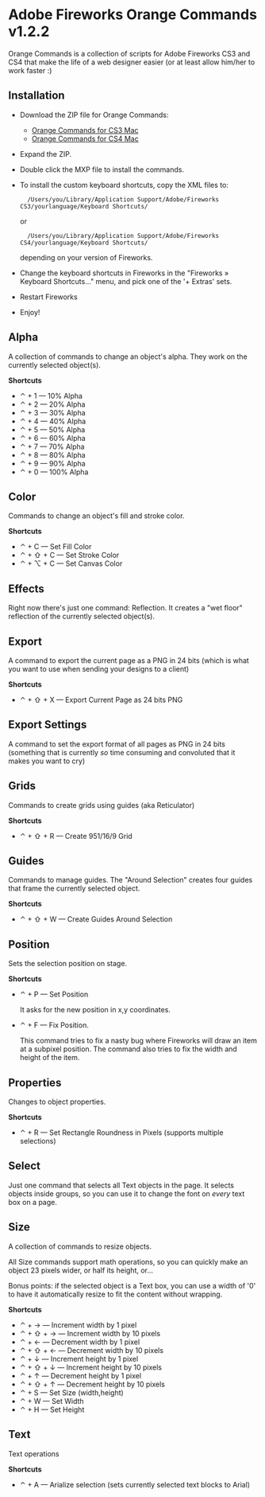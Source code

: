 # Adobe Fireworks Orange Commands v1.2.2

Orange Commands is a collection of scripts for Adobe Fireworks CS3 and CS4 that make the life of a web designer easier (or at least allow him/her to work faster :)

## Installation

- Download the ZIP file for Orange Commands:
  - [Orange Commands for CS3 Mac](http://cloud.github.com/downloads/bomberstudios/fireworks/OrangeCommands_1.2.2_CS3.zip)
  - [Orange Commands for CS4 Mac](http://cloud.github.com/downloads/bomberstudios/fireworks/OrangeCommands_1.2.2_CS4.zip)
- Expand the ZIP.
- Double click the MXP file to install the commands.
- To install the custom keyboard shortcuts, copy the XML files to:

        /Users/you/Library/Application Support/Adobe/Fireworks CS3/yourlanguage/Keyboard Shortcuts/

    or

        /Users/you/Library/Application Support/Adobe/Fireworks CS4/yourlanguage/Keyboard Shortcuts/

    depending on your version of Fireworks.
- Change the keyboard shortcuts in Fireworks in the "Fireworks » Keyboard Shortcuts..." menu, and pick one of the '+ Extras' sets.
- Restart Fireworks
- Enjoy!


## Alpha
A collection of commands to change an object's alpha. They work on the currently selected object(s).

**Shortcuts**

- &#x2303; + 1 — 10% Alpha
- &#x2303; + 2 — 20% Alpha
- &#x2303; + 3 — 30% Alpha
- &#x2303; + 4 — 40% Alpha
- &#x2303; + 5 — 50% Alpha
- &#x2303; + 6 — 60% Alpha
- &#x2303; + 7 — 70% Alpha
- &#x2303; + 8 — 80% Alpha
- &#x2303; + 9 — 90% Alpha
- &#x2303; + 0 — 100% Alpha


## Color
Commands to change an object's fill and stroke color.

**Shortcuts**

- &#x2303; + C — Set Fill Color
- &#x2303; + &#x21E7; + C — Set Stroke Color
- &#x2303; + &#x2325; + C — Set Canvas Color


## Effects
Right now there's just one command: Reflection. It creates a "wet floor" reflection of the currently selected object(s).


## Export
A command to export the current page as a PNG in 24 bits (which is what you want to use when sending your designs to a client)

**Shortcuts**

- &#x2303; + &#x21E7; + X — Export Current Page as 24 bits PNG

## Export Settings
A command to set the export format of all pages as PNG in 24 bits (something that is currently *so* time consuming and convoluted that it makes you want to cry)

## Grids
Commands to create grids using guides (aka Reticulator)

**Shortcuts**

- &#x2303; + &#x21E7; + R — Create 951/16/9 Grid

## Guides
Commands to manage guides. The "Around Selection" creates four guides that frame the currently selected object.

**Shortcuts**

- &#x2303; + &#x21E7; + W — Create Guides Around Selection


## Position
Sets the selection position on stage.

**Shortcuts**

- &#x2303; + P — Set Position

  It asks for the new position in x,y coordinates.

- &#x2303; + F — Fix Position.

  This command tries to fix a nasty bug where Fireworks will draw an item at a subpixel position. The command also tries to fix the width and height of the item.


## Properties
Changes to object properties.

**Shortcuts**

- &#x2303; + R — Set Rectangle Roundness in Pixels (supports multiple selections)


## Select
Just one command that selects all Text objects in the page. It selects objects inside groups, so you can use it to change the font on *every* text box on a page.

## Size
A collection of commands to resize objects.

All Size commands support math operations, so you can quickly make an object 23 pixels wider, or half its height, or...

Bonus points: if the selected object is a Text box, you can use a width of '0' to have it automatically resize to fit the content without wrapping.

**Shortcuts**

- &#x2303; + &#x2192; — Increment width by 1 pixel
- &#x2303; + &#x21E7; + &#x2192; — Increment width by 10 pixels
- &#x2303; + &#x2190; — Decrement width by 1 pixel
- &#x2303; + &#x21E7; + &#x2190; — Decrement width by 10 pixels
- &#x2303; + &#x2193; — Increment height by 1 pixel
- &#x2303; + &#x21E7; + &#x2193; — Increment height by 10 pixels
- &#x2303; + &#x2191; — Decrement height by 1 pixel
- &#x2303; + &#x21E7; + &#x2191; — Decrement height by 10 pixels
- &#x2303; + S — Set Size (width,height)
- &#x2303; + W — Set Width
- &#x2303; + H — Set Height


## Text
Text operations

**Shortcuts**

- &#x2303; + A — Arialize selection (sets currently selected text blocks to Arial)